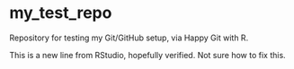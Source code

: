 # my_test_repo
Repository for testing my Git/GitHub setup, via Happy Git with R.

This is a new line from RStudio, hopefully verified. Not sure how to fix this.